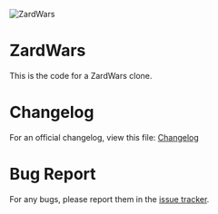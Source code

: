 ![ZardWars](https://i.imgur.com/TsQ45Da.png)
# ZardWars
This is the code for a ZardWars clone.

# Changelog
For an official changelog, view this file: [Changelog](https://github.com/nivp/ZardWars/blob/master/Changelog.md)

# Bug Report
For any bugs, please report them in the [issue tracker](https://github.com/nivp/ZardWars/issues/new).
